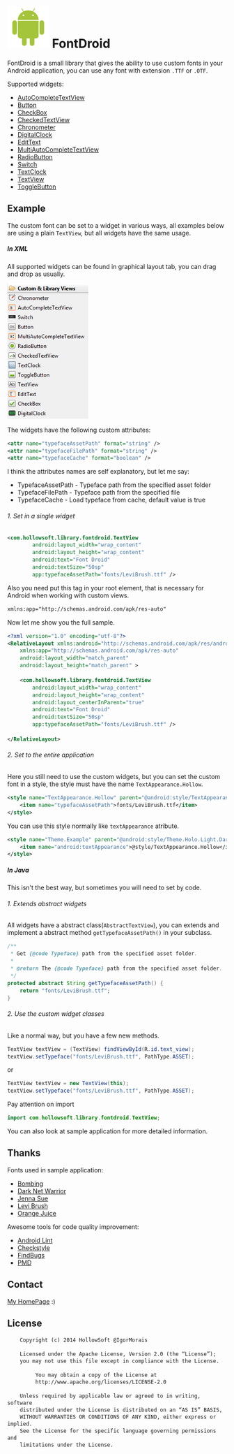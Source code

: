 ![1] FontDroid
==============

FontDroid is a small library that gives the ability to use custom fonts in your Android application, you can use any font with extension `.TTF` or `.OTF`.

Supported widgets:

* [AutoCompleteTextView](http://developer.android.com/reference/android/widget/AutoCompleteTextView.html)
* [Button](http://developer.android.com/reference/android/widget/Button.html)
* [CheckBox](http://developer.android.com/guide/topics/ui/controls/checkbox.html)
* [CheckedTextView](http://developer.android.com/reference/android/widget/CheckedTextView.html)
* [Chronometer](http://developer.android.com/reference/android/widget/Chronometer.html)
* [DigitalClock](http://developer.android.com/reference/android/widget/DigitalClock.html)
* [EditText](http://developer.android.com/reference/android/widget/EditText.html)
* [MultiAutoCompleteTextView](http://developer.android.com/reference/android/widget/MultiAutoCompleteTextView.html)
* [RadioButton](http://developer.android.com/guide/topics/ui/controls/radiobutton.html)
* [Switch](http://developer.android.com/reference/android/widget/Switch.html)
* [TextClock](http://developer.android.com/reference/android/widget/TextClock.html)
* [TextView](http://developer.android.com/reference/android/widget/TextView.html)
* [ToggleButton](http://developer.android.com/reference/android/widget/ToggleButton.html)


Example
-------

The custom font can be set to a widget in various ways, all examples below are using a plain `TextView`, but all widgets have the same usage.

##### In XML

All supported widgets can be found in graphical layout tab, you can drag and drop as usually.

![2]

The widgets have the following custom attributes:

```xml
<attr name="typefaceAssetPath" format="string" />
<attr name="typefaceFilePath" format="string" />
<attr name="typefaceCache" format="boolean" />
```

I think the attributes names are self explanatory, but let me say:

* TypefaceAssetPath - Typeface path from the specified asset folder
* TypefaceFilePath - Typeface path from the specified file
* TypefaceCache - Load typeface from cache, default value is true

###### 1. Set in a single widget

```xml
<com.hollowsoft.library.fontdroid.TextView
        android:layout_width="wrap_content"
        android:layout_height="wrap_content"
        android:text="Font Droid"
        android:textSize="50sp"
        app:typefaceAssetPath="fonts/LeviBrush.ttf" />
```

Also you need put this tag in your root element, that is necessary for Android when working with custom views.

```xml
xmlns:app="http://schemas.android.com/apk/res-auto"
```

Now let me show you the full sample.

```xml
<?xml version="1.0" encoding="utf-8"?>
<RelativeLayout xmlns:android="http://schemas.android.com/apk/res/android"
    xmlns:app="http://schemas.android.com/apk/res-auto"
    android:layout_width="match_parent"
    android:layout_height="match_parent" >

    <com.hollowsoft.library.fontdroid.TextView
        android:layout_width="wrap_content"
        android:layout_height="wrap_content"
        android:layout_centerInParent="true"
        android:text="Font Droid"
        android:textSize="50sp"
        app:typefaceAssetPath="fonts/LeviBrush.ttf" />

</RelativeLayout>
```

###### 2. Set to the entire application

Here you still need to use the custom widgets, but you can set the custom font in a style,
the style must have the name `TextAppearance.Hollow`.

```xml
<style name="TextAppearance.Hollow" parent="@android:style/TextAppearance.Holo">
    <item name="typefaceAssetPath">fonts/LeviBrush.ttf</item>
</style>
```

You can use this style normally like `textAppearance` atribute.

```xml
<style name="Theme.Example" parent="@android:style/Theme.Holo.Light.DarkActionBar">
    <item name="android:textAppearance">@style/TextAppearance.Hollow</item>
</style>
```

##### In Java

This isn't the best way, but sometimes you will need to set by code.

###### 1. Extends abstract widgets

All widgets have a abstract class(`AbstractTextView`), you can extends and implement a abstract method `getTypefaceAssetPath()` in your subclass.

```java
/**
 * Get {@code Typeface} path from the specified asset folder.
 *
 * @return The {@code Typeface} path from the specified asset folder.
 */
protected abstract String getTypefaceAssetPath() {
    return "fonts/LeviBrush.ttf";
}
```

###### 2. Use the custom widget classes

Like a normal way, but you have a few new methods.

```java
TextView textView = (TextView) findViewById(R.id.text_view);
textView.setTypeface("fonts/LeviBrush.ttf", PathType.ASSET);
```

or

```java
TextView textView = new TextView(this);
textView.setTypeface("fonts/LeviBrush.ttf", PathType.ASSET);
```

Pay attention on import

```java
import com.hollowsoft.library.fontdroid.TextView;
```

You can also look at sample application for more detailed information.


Thanks
------

Fonts used in sample application:

* [Bombing](http://qkila.com)
* [Dark Net Warrior](http://www.imagex-fonts.com)
* [Jenna Sue](http://www.jennasuedesign.com)
* [Levi Brush](http://loremipsum.ro)
* [Orange Juice](http://brittneymurphydesign.com)

Awesome tools for code quality improvement:

* [Android Lint](http://developer.android.com/tools/help/lint.html)
* [Checkstyle](http://checkstyle.sourceforge.net)
* [FindBugs](http://findbugs.sourceforge.net)
* [PMD](http://pmd.sourceforge.net)


Contact
-------

[My HomePage](http://igormorais.com) :)


License
-------

```
    Copyright (c) 2014 HollowSoft @IgorMorais
    
    Licensed under the Apache License, Version 2.0 (the “License”);
    you may not use this file except in compliance with the License.
    
         You may obtain a copy of the License at
         http://www.apache.org/licenses/LICENSE-2.0
         
    Unless required by applicable law or agreed to in writing, software
    distributed under the License is distributed on an “AS IS” BASIS,
    WITHOUT WARRANTIES OR CONDITIONS OF ANY KIND, either express or implied.
    See the License for the specific language governing permissions and
    limitations under the License.
```


[1]: https://raw.githubusercontent.com/MoraisIgor/FontDroid/master/raw/android.png
[2]: https://raw.githubusercontent.com/MoraisIgor/FontDroid/master/raw/widget.png
